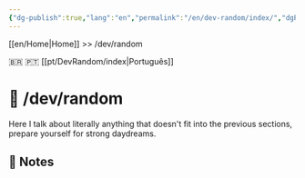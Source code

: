 ```yaml
---
{"dg-publish":true,"lang":"en","permalink":"/en/dev-random/index/","dgPassFrontmatter":true}
---
```


[[en/Home\|Home]] >> /dev/random

🇧🇷 🇵🇹 [[pt/DevRandom/index\|Português]]
# 🔀 /dev/random

Here I talk about literally anything that doesn't fit into the previous sections, prepare yourself for strong daydreams.

## 📒 Notes